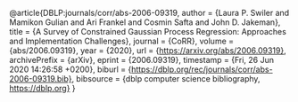 @article{DBLP:journals/corr/abs-2006-09319,
  author    = {Laura P. Swiler and
               Mamikon Gulian and
               Ari Frankel and
               Cosmin Safta and
               John D. Jakeman},
  title     = {A Survey of Constrained Gaussian Process Regression: Approaches and
               Implementation Challenges},
  journal   = {CoRR},
  volume    = {abs/2006.09319},
  year      = {2020},
  url       = {https://arxiv.org/abs/2006.09319},
  archivePrefix = {arXiv},
  eprint    = {2006.09319},
  timestamp = {Fri, 26 Jun 2020 14:26:58 +0200},
  biburl    = {https://dblp.org/rec/journals/corr/abs-2006-09319.bib},
  bibsource = {dblp computer science bibliography, https://dblp.org}
}
